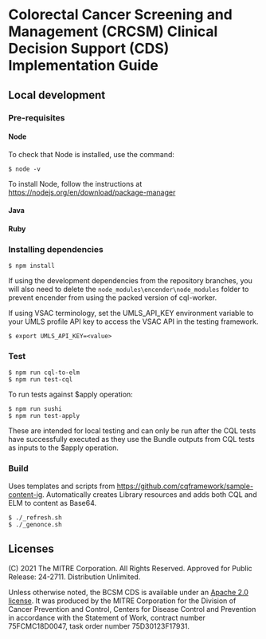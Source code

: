 # Colorectal Cancer Screening and Management (CRCSM) Clinical Decision Support (CDS) Implementation Guide

## Local development

### Pre-requisites

#### Node

To check that Node is installed, use the command:

    $ node -v

To install Node, follow the instructions at https://nodejs.org/en/download/package-manager

#### Java

#### Ruby

### Installing dependencies

    $ npm install

If using the development dependencies from the repository branches, you will also need to delete the `node_modules\encender\node_modules` folder to prevent encender from using the packed version of cql-worker.    

If using VSAC terminology, set the UMLS_API_KEY environment variable to your UMLS profile API key to access the VSAC API in the testing framework.

    $ export UMLS_API_KEY=<value>

### Test

    $ npm run cql-to-elm
    $ npm run test-cql

To run tests against $apply operation:

    $ npm run sushi
    $ npm run test-apply

These are intended for local testing and can only be run after the CQL tests have successfully executed as they use the Bundle outputs from CQL tests as inputs to the $apply operation.    

### Build

Uses templates and scripts from https://github.com/cqframework/sample-content-ig. Automatically creates Library resources and adds both CQL and ELM to content as Base64. 

    $ ./_refresh.sh
    $ ./_genonce.sh

## Licenses

(C) 2021 The MITRE Corporation. All Rights Reserved. Approved for Public Release: 24-2711. Distribution Unlimited.

Unless otherwise noted, the BCSM CDS is available under an [Apache 2.0 license](./LICENSE.txt). It was produced by the MITRE Corporation for the Division of Cancer Prevention and Control, Centers for Disease Control and Prevention in accordance with the Statement of Work, contract number 75FCMC18D0047, task order number 75D30123F17931.    